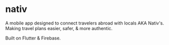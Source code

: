 # nativ

A mobile app designed to connect travelers abroad with locals AKA Nativ's. Making travel plans easier, safer, & more authentic.

Built on Flutter & Firebase.
